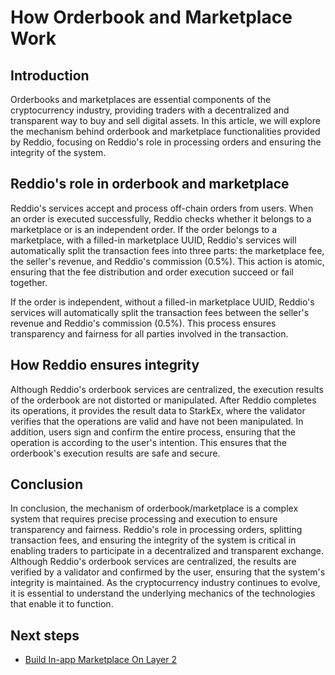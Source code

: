 # How Orderbook and Marketplace Work

## Introduction

Orderbooks and marketplaces are essential components of the cryptocurrency industry, providing traders with a decentralized and transparent way to buy and sell digital assets. In this article, we will explore the mechanism behind orderbook and marketplace functionalities provided by Reddio, focusing on Reddio's role in processing orders and ensuring the integrity of the system.

## Reddio's role in orderbook and marketplace

Reddio's services accept and process off-chain orders from users. When an order is executed successfully, Reddio checks whether it belongs to a marketplace or is an independent order. If the order belongs to a marketplace, with a filled-in marketplace UUID, Reddio's services will automatically split the transaction fees into three parts: the marketplace fee, the seller's revenue, and Reddio's commission (0.5%). This action is atomic, ensuring that the fee distribution and order execution succeed or fail together.

If the order is independent, without a filled-in marketplace UUID, Reddio's services will automatically split the transaction fees between the seller's revenue and Reddio's commission (0.5%). This process ensures transparency and fairness for all parties involved in the transaction.

## How Reddio ensures integrity

Although Reddio's orderbook services are centralized, the execution results of the orderbook are not distorted or manipulated. After Reddio completes its operations, it provides the result data to StarkEx, where the validator verifies that the operations are valid and have not been manipulated. In addition, users sign and confirm the entire process, ensuring that the operation is according to the user's intention. This ensures that the orderbook's execution results are safe and secure.

## Conclusion

In conclusion, the mechanism of orderbook/marketplace is a complex system that requires precise processing and execution to ensure transparency and fairness. Reddio's role in processing orders, splitting transaction fees, and ensuring the integrity of the system is critical in enabling traders to participate in a decentralized and transparent exchange. Although Reddio's orderbook services are centralized, the results are verified by a validator and confirmed by the user, ensuring that the system's integrity is maintained. As the cryptocurrency industry continues to evolve, it is essential to understand the underlying mechanics of the technologies that enable it to function.

## Next steps

- [Build In-app Marketplace On Layer 2](/guide/getting-started/build-in-app-marketplace-on-layer-2.html)